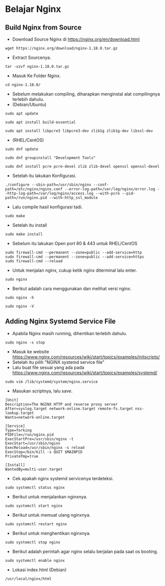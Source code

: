 # Belajar Nginx

## Build Nginx from Source

- Download Source Nginx di https://nginx.org/en/download.html
```
wget https://nginx.org/download/nginx-1.18.0.tar.gz
```

- Extract Sourcenya.
```
tar -xzvf nginx-1.18.0.tar.gz
```

- Masuk Ke Folder Nginx.
```
cd nginx-1.18.0/
```

- Sebelum melakukan compiling, diharapkan menginstal alat compilingnya terlebih dahulu.
- (Debian/Ubuntu)
```
sudo apt update
```
```
sudo apt install build-essential
```
```
sudo apt install libpcre3 libpcre3-dev zlib1g zlib1g-dev libssl-dev
```
- (RHEL/CentOS)
```
sudo dnf update
```
```
sudo dnf groupinstall "Development Tools"
```
```
sudo dnf install pcre pcre-devel zlib zlib-devel openssl openssl-devel
```

- Setelah itu lakukan Konfigurasi.
```
./configure --sbin-path=/usr/sbin/nginx --conf-path=/etc/nginx/nginx.conf --error-log-path=/var/log/nginx/error.log --http-log-path=/var/log/nginx/access.log --with-pcre --pid-path=/run/nginx.pid --with-http_ssl_module
```

- Lalu compile hasil konfigurasi tadi.
```
sudo make
```

- Setelah itu install
```
sudo make install
```

- Sebelum itu lakukan Open port 80 & 443 untuk RHEL/CentOS 
```
sudo firewall-cmd --permanent --zone=public --add-service=http
sudo firewall-cmd --permanent --zone=public --add-service=https
sudo firewall-cmd --reload
```

- Untuk menjalan nginx, cukup ketik nginx diterminal lalu enter.
```
sudo nginx
```

- Berikut adalah cara menggunakan dan melihat versi nginx.
```
sudo nginx -h
```
```
sudo nginx -V
```

## Adding Nginx Systemd Service File
- Apabila Nginx masih running, dihentikan terlebih dahulu.
```
sudo nginx -s stop
```

- Masuk ke website https://www.nginx.com/resources/wiki/start/topics/examples/initscripts/
- Setelah itu pilih "NGINX systemd service file"
- Lalu buat file sesuai yang ada pada https://www.nginx.com/resources/wiki/start/topics/examples/systemd/
```
sudo vim /lib/systemd/system/nginx.service
```
- Masukan scriptnya, lalu save.
```
[Unit]
Description=The NGINX HTTP and reverse proxy server
After=syslog.target network-online.target remote-fs.target nss-lookup.target
Wants=network-online.target

[Service]
Type=forking
PIDFile=/run/nginx.pid
ExecStartPre=/usr/sbin/nginx -t
ExecStart=/usr/sbin/nginx
ExecReload=/usr/sbin/nginx -s reload
ExecStop=/bin/kill -s QUIT $MAINPID
PrivateTmp=true

[Install]
WantedBy=multi-user.target
```

- Cek apakah nginx systemd servicenya terdeteksi.
```
sudo systemctl status nginx
```

- Berikut untuk menjalankan nginxnya.
```
sudo systemctl start nginx
```

- Berikut untuk memuat ulang nginxnya.
```
sudo systemctl restart nginx
```

- Berikut untuk menghentikan nginxnya.
```
sudo systemctl stop nginx
```

- Berikut adalah perintah agar nginx selalu berjalan pada saat os booting.
```
sudo systemctl enable nginx
```

- Lokasi index.html (Debian)
```
/usr/local/nginx/html
```

